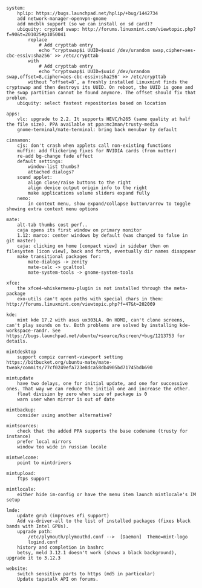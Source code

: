 	system:
		hplip: https://bugs.launchpad.net/hplip/+bug/1442734
		add network-manager-openvpn-gnome
		add mmcblk support (so we can install on sd card)?
		ubiquity: crypted swap: http://forums.linuxmint.com/viewtopic.php?f=90&t=201025#p1050041
			replace
				# Add crypttab entry
				echo “cryptswap$i UUID=$uuid /dev/urandom swap,cipher=aes-cbc-essiv:sha256″ >> /etc/crypttab
			with
				# Add crypttab entry
				echo “cryptswap$i UUID=$uuid /dev/urandom swap,offset=8,cipher=aes-cbc-essiv:sha256″ >> /etc/crypttab
			without “offset=8″, a freshly installed Linuxmint finds the cryptswap and then destroys its UUID. On reboot, the UUID is gone and the swap partition cannot be found anymore. The offset should fix that problem.
		ubiquity: select fastest repositories based on location

	apps:
		vlc: upgrade to 2.2. It supports HEVC/h265 (same quality at half the file size). PPA available at ppa:mc3man/trusty-media
		gnome-terminal/mate-terminal: bring back menubar by default

	cinnamon:
		cjs: don't crash when applets call non-existing functions
		muffin: add flickering fixes for NVIDIA cards (from mutter)
		re-add bg-change fade effect
		default settings:
			window-list thumbs?
			attached dialogs?
		sound applet:
			align close/raise buttons to the right
			align device output origin info to the right
			make applications volume sliders expand fully
		nemo:
			in context menu, show expand/collapse button/arrow to toggle showing extra context menu options

	mate:
		alt-tab thumbs cost perf..
		caja opens its first window on primary monitor
		1.12: marco: center windows by default (was changed to false in git master)
		caja: clicking on home [compact view] in sidebar then on filesystem [icon view], back and forth, eventually dir names disappear
		make transitional packages for:
			mate-dialogs -> zenity
			mate-calc -> gcaltool
			mate-system-tools -> gnome-system-tools

	xfce:
		the xfce4-whiskermenu-plugin is not installed through the meta-package
		exo-utils can't open paths with special chars in them: http://forums.linuxmint.com/viewtopic.php?f=47&t=202069

	kde:
		mint kde 17.2 with asus ux303LA. On HDMI, can't clone screens, can't play sounds on tv. Both problems are solved by installing kde-workspace-randr. See https://bugs.launchpad.net/ubuntu/+source/kscreen/+bug/1213753 for details.

	mintdesktop
		support compiz current-viewport setting https://bitbucket.org/ubuntu-mate/mate-tweak/commits/77cf0249efa723e8dca58db4905bd71745bdb690

	mintupdate
		have two delays, one for initial update, and one for successive ones. That way we can reduce the initial one and increase the other.
		float division by zero when size of package is 0
		warn user when mirror is out of date

	mintbackup:
		consider using another alternative?

	mintsources:
		check that the added PPA supports the base codename (trusty for instance)
		prefer local mirrors
		window too wide in russian locale

	mintwelcome:
		point to mintdrivers

	mintupload:
		ftps support

	mintlocale:
		either hide im-config or have the menu item launch mintlocale's IM setup

	lmde:
		update grub (improves efi support)
		Add va-driver-all to the list of installed packages (fixes black bands with Intel GPUs).
		upgrade path:
			/etc/plymouth/plymouthd.conf -->  [Daemon]  Theme=mint-logo
			logind.conf
		history and completion in bashrc
		betsy, meld 3.12.1 doesn't work (shows a black background), upgrade it to 3.12.3

	website:
		switch sensitive parts to https (md5 in particular)
		Update tapatalk API on forums.

